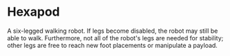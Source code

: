 # Hexapod
A six-legged walking robot.
If legs become disabled, the robot may still be able to walk. Furthermore, not all of the robot's legs are needed for stability; other legs are free to reach new foot placements or manipulate a payload. 
